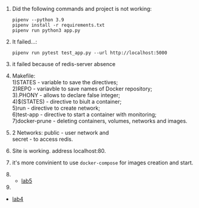 1. Did the following commands and project is not working:
    ```
    pipenv --python 3.9
    pipenv install -r requirements.txt
    pipenv run python3 app.py
2. It failed...:
    ```
    pipenv run pytest test_app.py --url http://localhost:5000

3. it failed because of redis-server absence

4.  Makefile:  
    1)STATES - variable to save the directives;  
    2)REPO - variavble to save names of Docker repository;  
    3).PHONY - allows to declare false integer;  
    4)$(STATES) - directive to biult a container;  
    5)run - directive to create network;  
    6)test-app - directive to start a container with monitoring;  
    7)docker-prune - deleting containers, volumes, networks and images.



6. 2 Networks: public - user network and  
    secret - to access redis.

7. Site is working. address localhost:80.

8. it's more convinient to use `docker-compose` for images creation and start.

9.  
   - [lab5](https://hub.docker.com/repository/docker/yaroslavnazarko/lab5)

10.  
   - [lab4](https://hub.docker.com/repository/docker/yaroslavnazarko/lab4)
